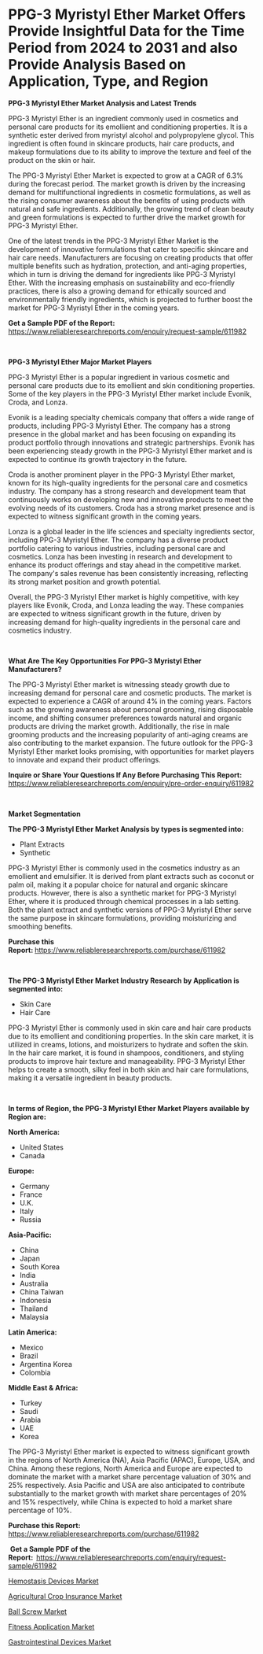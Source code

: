 <p><h1>PPG-3 Myristyl Ether Market Offers Provide Insightful Data for the Time Period from 2024 to 2031 and also Provide Analysis Based on Application, Type, and Region</h1></p><p><strong>PPG-3 Myristyl Ether Market Analysis and Latest Trends</strong></p>
<p><p>PPG-3 Myristyl Ether is an ingredient commonly used in cosmetics and personal care products for its emollient and conditioning properties. It is a synthetic ester derived from myristyl alcohol and polypropylene glycol. This ingredient is often found in skincare products, hair care products, and makeup formulations due to its ability to improve the texture and feel of the product on the skin or hair.</p><p>The PPG-3 Myristyl Ether Market is expected to grow at a CAGR of 6.3% during the forecast period. The market growth is driven by the increasing demand for multifunctional ingredients in cosmetic formulations, as well as the rising consumer awareness about the benefits of using products with natural and safe ingredients. Additionally, the growing trend of clean beauty and green formulations is expected to further drive the market growth for PPG-3 Myristyl Ether.</p><p>One of the latest trends in the PPG-3 Myristyl Ether Market is the development of innovative formulations that cater to specific skincare and hair care needs. Manufacturers are focusing on creating products that offer multiple benefits such as hydration, protection, and anti-aging properties, which in turn is driving the demand for ingredients like PPG-3 Myristyl Ether. With the increasing emphasis on sustainability and eco-friendly practices, there is also a growing demand for ethically sourced and environmentally friendly ingredients, which is projected to further boost the market for PPG-3 Myristyl Ether in the coming years.</p></p>
<p><strong>Get a Sample PDF of the Report:&nbsp;</strong> <a href="https://www.reliableresearchreports.com/enquiry/request-sample/611982">https://www.reliableresearchreports.com/enquiry/request-sample/611982</a></p>
<p>&nbsp;</p>
<p><strong>PPG-3 Myristyl Ether Major Market Players</strong></p>
<p><p>PPG-3 Myristyl Ether is a popular ingredient in various cosmetic and personal care products due to its emollient and skin conditioning properties. Some of the key players in the PPG-3 Myristyl Ether market include Evonik, Croda, and Lonza.</p><p>Evonik is a leading specialty chemicals company that offers a wide range of products, including PPG-3 Myristyl Ether. The company has a strong presence in the global market and has been focusing on expanding its product portfolio through innovations and strategic partnerships. Evonik has been experiencing steady growth in the PPG-3 Myristyl Ether market and is expected to continue its growth trajectory in the future.</p><p>Croda is another prominent player in the PPG-3 Myristyl Ether market, known for its high-quality ingredients for the personal care and cosmetics industry. The company has a strong research and development team that continuously works on developing new and innovative products to meet the evolving needs of its customers. Croda has a strong market presence and is expected to witness significant growth in the coming years.</p><p>Lonza is a global leader in the life sciences and specialty ingredients sector, including PPG-3 Myristyl Ether. The company has a diverse product portfolio catering to various industries, including personal care and cosmetics. Lonza has been investing in research and development to enhance its product offerings and stay ahead in the competitive market. The company's sales revenue has been consistently increasing, reflecting its strong market position and growth potential.</p><p>Overall, the PPG-3 Myristyl Ether market is highly competitive, with key players like Evonik, Croda, and Lonza leading the way. These companies are expected to witness significant growth in the future, driven by increasing demand for high-quality ingredients in the personal care and cosmetics industry.</p></p>
<p>&nbsp;</p>
<p><strong>What Are The Key Opportunities For PPG-3 Myristyl Ether Manufacturers?</strong></p>
<p><p>The PPG-3 Myristyl Ether market is witnessing steady growth due to increasing demand for personal care and cosmetic products. The market is expected to experience a CAGR of around 4% in the coming years. Factors such as the growing awareness about personal grooming, rising disposable income, and shifting consumer preferences towards natural and organic products are driving the market growth. Additionally, the rise in male grooming products and the increasing popularity of anti-aging creams are also contributing to the market expansion. The future outlook for the PPG-3 Myristyl Ether market looks promising, with opportunities for market players to innovate and expand their product offerings.</p></p>
<p><strong>Inquire or Share Your Questions If Any Before Purchasing This Report:</strong> <a href="https://www.reliableresearchreports.com/enquiry/pre-order-enquiry/611982">https://www.reliableresearchreports.com/enquiry/pre-order-enquiry/611982</a></p>
<p>&nbsp;</p>
<p><strong>Market Segmentation</strong></p>
<p><strong>The PPG-3 Myristyl Ether Market Analysis by types is segmented into:</strong></p>
<p><ul><li>Plant Extracts</li><li>Synthetic</li></ul></p>
<p><p>PPG-3 Myristyl Ether is commonly used in the cosmetics industry as an emollient and emulsifier. It is derived from plant extracts such as coconut or palm oil, making it a popular choice for natural and organic skincare products. However, there is also a synthetic market for PPG-3 Myristyl Ether, where it is produced through chemical processes in a lab setting. Both the plant extract and synthetic versions of PPG-3 Myristyl Ether serve the same purpose in skincare formulations, providing moisturizing and smoothing benefits.</p></p>
<p><strong>Purchase this Report:&nbsp;</strong><a href="https://www.reliableresearchreports.com/purchase/611982">https://www.reliableresearchreports.com/purchase/611982</a></p>
<p>&nbsp;</p>
<p><strong>The PPG-3 Myristyl Ether Market Industry Research by Application is segmented into:</strong></p>
<p><ul><li>Skin Care</li><li>Hair Care</li></ul></p>
<p><p>PPG-3 Myristyl Ether is commonly used in skin care and hair care products due to its emollient and conditioning properties. In the skin care market, it is utilized in creams, lotions, and moisturizers to hydrate and soften the skin. In the hair care market, it is found in shampoos, conditioners, and styling products to improve hair texture and manageability. PPG-3 Myristyl Ether helps to create a smooth, silky feel in both skin and hair care formulations, making it a versatile ingredient in beauty products.</p></p>
<p>&nbsp;</p>
<p><strong>In terms of Region, the PPG-3 Myristyl Ether Market Players available by Region are:</strong></p>
<p>
    <p> <strong> North America: </strong>
        <ul>
            <li>United States</li>
            <li>Canada</li>
        </ul>
        </p> 
    <p> <strong> Europe: </strong>
        <ul>
            <li>Germany</li>
            <li>France</li>
            <li>U.K.</li>
            <li>Italy</li>
            <li>Russia</li>
        </ul>
        </p> 
    <p> <strong> Asia-Pacific: </strong>
        <ul>
            <li>China</li>
            <li>Japan</li>
            <li>South Korea</li>
            <li>India</li>
            <li>Australia</li>
            <li>China Taiwan</li>
            <li>Indonesia</li>
            <li>Thailand</li>
            <li>Malaysia</li>
        </ul>
        </p> 
    <p> <strong> Latin America: </strong>
        <ul>
            <li>Mexico</li>
            <li>Brazil</li>
            <li>Argentina Korea</li>
            <li>Colombia</li>
        </ul>
        </p> 
    <p> <strong> Middle East & Africa: </strong>
        <ul>
            <li>Turkey</li>
            <li>Saudi</li>
            <li>Arabia</li>
            <li>UAE</li>
            <li>Korea</li>
        </ul>
    </p>
    </p>
<p><p>The PPG-3 Myristyl Ether market is expected to witness significant growth in the regions of North America (NA), Asia Pacific (APAC), Europe, USA, and China. Among these regions, North America and Europe are expected to dominate the market with a market share percentage valuation of 30% and 25% respectively. Asia Pacific and USA are also anticipated to contribute substantially to the market growth with market share percentages of 20% and 15% respectively, while China is expected to hold a market share percentage of 10%.</p></p>
<p><strong>Purchase this Report: </strong><a href="https://www.reliableresearchreports.com/purchase/611982">https://www.reliableresearchreports.com/purchase/611982</a></p>
<p>&nbsp;<strong>Get a Sample PDF of the Report:&nbsp;&nbsp;</strong><a href="https://www.reliableresearchreports.com/enquiry/request-sample/611982">https://www.reliableresearchreports.com/enquiry/request-sample/611982</a></p>
<p><strong></strong></p>
<p><p><a href="https://medium.com/@angelaarnold1941/hemostasis-devices-market-exploring-market-share-market-trends-and-future-growth-0664cfdb19bb">Hemostasis Devices Market</a></p><p><a href="https://medium.com/@elvirabogdani08/agricultural-crop-insurance-market-outlook-industry-overview-and-forecast-2024-to-2031-0e45eb71cbf3">Agricultural Crop Insurance Market</a></p><p><a href="https://medium.com/@elvirabogdani08/ball-screw-market-size-reveals-the-best-marketing-channels-in-global-industry-1be2cddbce25">Ball Screw Market</a></p><p><a href="https://medium.com/@scottford2001/fitness-application-market-comprehensive-assessment-by-type-application-and-geography-93c9b67b3040">Fitness Application Market</a></p><p><a href="https://medium.com/@angelaarnold1941/gastrointestinal-devices-market-share-evolution-and-market-growth-trends-2024-2031-34aeee206676">Gastrointestinal Devices Market</a></p></p>